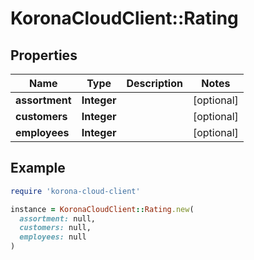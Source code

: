 # KoronaCloudClient::Rating

## Properties

| Name | Type | Description | Notes |
| ---- | ---- | ----------- | ----- |
| **assortment** | **Integer** |  | [optional] |
| **customers** | **Integer** |  | [optional] |
| **employees** | **Integer** |  | [optional] |

## Example

```ruby
require 'korona-cloud-client'

instance = KoronaCloudClient::Rating.new(
  assortment: null,
  customers: null,
  employees: null
)
```

